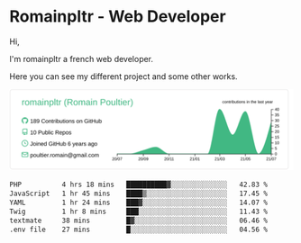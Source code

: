 # Romainpltr - Web Developer

Hi,

I'm romainpltr a french web developer.

Here you can see my different project and some other works.



[![](https://raw.githubusercontent.com/romainpltr/romainpltr/master/profile-summary-card-output/vue/0-profile-details.svg)](https://github.com/vn7n24fzkq/github-profile-summary-cards)

<!--START_SECTION:waka-->

```text
PHP          4 hrs 18 mins   ██████████▓░░░░░░░░░░░░░░   42.83 %
JavaScript   1 hr 45 mins    ████▒░░░░░░░░░░░░░░░░░░░░   17.45 %
YAML         1 hr 24 mins    ███▓░░░░░░░░░░░░░░░░░░░░░   14.07 %
Twig         1 hr 8 mins     ███░░░░░░░░░░░░░░░░░░░░░░   11.43 %
textmate     38 mins         █▓░░░░░░░░░░░░░░░░░░░░░░░   06.46 %
.env file    27 mins         █░░░░░░░░░░░░░░░░░░░░░░░░   04.56 %
```

<!--END_SECTION:waka-->
